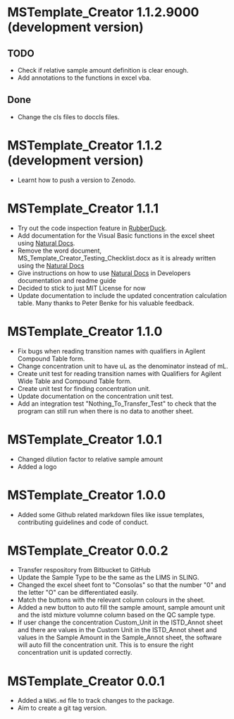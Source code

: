 # MSTemplate_Creator 1.1.2.9000 (development version)

## TODO

* Check if relative sample amount definition is clear enough.
* Add annotations to the functions in excel vba.

## Done

* Change the cls files to doccls files.

# MSTemplate_Creator 1.1.2 (development version)

* Learnt how to push a version to Zenodo. 

# MSTemplate_Creator 1.1.1

* Try out the code inspection feature in [RubberDuck](http://rubberduckvba.com/).
* Add documentation for the Visual Basic functions in the excel sheet using [Natural Docs](https://www.naturaldocs.org/).
* Remove the word document, MS_Template_Creator_Testing_Checklist.docx as it is already written using the [Natural Docs](https://www.naturaldocs.org/)
* Give instructions on how to use [Natural Docs](https://www.naturaldocs.org/) in Developers documentation and readme guide
* Decided to stick to just MIT License for now
* Update documentation to include the updated concentration calculation table. Many thanks to Peter Benke for his valuable feedback.

# MSTemplate_Creator 1.1.0

* Fix bugs when reading transition names with qualifiers in Agilent Compound Table form.
* Change concentration unit to have uL as the denominator instead of mL.
* Create unit test for reading transition names with Qualifiers for Agilent Wide Table and Compound Table form.
* Create unit test for finding concentration unit.
* Update documentation on the concentration unit test.
* Add an integration test "Nothing_To_Transfer_Test" to check that the program can still run when there is no data to another sheet.


# MSTemplate_Creator 1.0.1

* Changed dilution factor to relative sample amount
* Added a logo

# MSTemplate_Creator 1.0.0

* Added some Github related markdown files like issue templates, contributing guidelines and code of conduct.

# MSTemplate_Creator 0.0.2

* Transfer respository from Bitbucket to GitHub
* Update the Sample Type to be the same as the LIMS in SLING.
* Changed the excel sheet font to "Consolas" so that the number "0" and the letter "O" can be differentiated easily.
* Match the buttons with the relevant column colours in the sheet.
* Added a new button to auto fill the sample amount, sample amount unit and the istd mixture volumne column based on the QC sample type.
* If user change the concentration Custom_Unit in the ISTD_Annot sheet and there are values in the Custom Unit in the ISTD_Annot sheet and values in the Sample Amount in the Sample_Annot sheet, the software will auto fill the concentration unit. This is to ensure the right concentration unit is updated correctly.

# MSTemplate_Creator 0.0.1

* Added a `NEWS.md` file to track changes to the package.
* Aim to create a git tag version.
